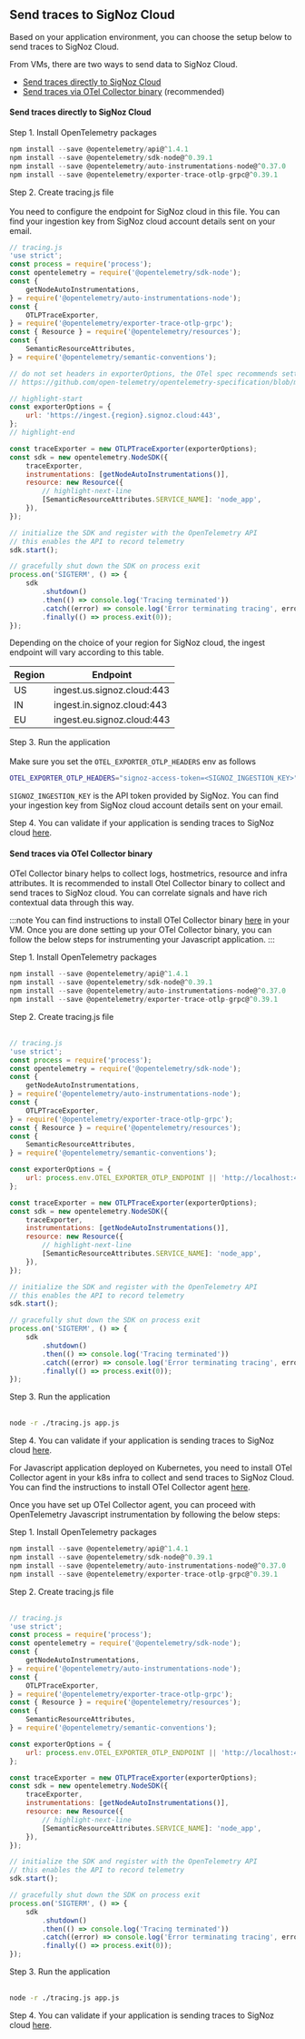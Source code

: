 ## Send traces to SigNoz Cloud

Based on your application environment, you can choose the setup below to send traces to SigNoz Cloud.

From VMs, there are two ways to send data to SigNoz Cloud.

- [Send traces directly to SigNoz Cloud](#send-traces-directly-to-signoz-cloud)
- [Send traces via OTel Collector binary](#send-traces-via-otel-collector-binary) (recommended)

#### **Send traces directly to SigNoz Cloud**

Step 1. Install OpenTelemetry packages

```js
npm install --save @opentelemetry/api@^1.4.1
npm install --save @opentelemetry/sdk-node@^0.39.1
npm install --save @opentelemetry/auto-instrumentations-node@^0.37.0
npm install --save @opentelemetry/exporter-trace-otlp-grpc@^0.39.1
```

Step 2. Create tracing.js file<br></br>
You need to configure the endpoint for SigNoz cloud in this file. You can find your ingestion key from SigNoz cloud account details sent on your email.

```js
// tracing.js
'use strict';
const process = require('process');
const opentelemetry = require('@opentelemetry/sdk-node');
const {
	getNodeAutoInstrumentations,
} = require('@opentelemetry/auto-instrumentations-node');
const {
	OTLPTraceExporter,
} = require('@opentelemetry/exporter-trace-otlp-grpc');
const { Resource } = require('@opentelemetry/resources');
const {
	SemanticResourceAttributes,
} = require('@opentelemetry/semantic-conventions');

// do not set headers in exporterOptions, the OTel spec recommends setting headers through ENV variables
// https://github.com/open-telemetry/opentelemetry-specification/blob/main/specification/protocol/exporter.md#specifying-headers-via-environment-variables

// highlight-start
const exporterOptions = {
	url: 'https://ingest.{region}.signoz.cloud:443',
};
// highlight-end

const traceExporter = new OTLPTraceExporter(exporterOptions);
const sdk = new opentelemetry.NodeSDK({
	traceExporter,
	instrumentations: [getNodeAutoInstrumentations()],
	resource: new Resource({
		// highlight-next-line
		[SemanticResourceAttributes.SERVICE_NAME]: 'node_app',
	}),
});

// initialize the SDK and register with the OpenTelemetry API
// this enables the API to record telemetry
sdk.start();

// gracefully shut down the SDK on process exit
process.on('SIGTERM', () => {
	sdk
		.shutdown()
		.then(() => console.log('Tracing terminated'))
		.catch((error) => console.log('Error terminating tracing', error))
		.finally(() => process.exit(0));
});
```

Depending on the choice of your region for SigNoz cloud, the ingest endpoint will vary according to this table.

| Region | Endpoint                   |
| ------ | -------------------------- |
| US     | ingest.us.signoz.cloud:443 |
| IN     | ingest.in.signoz.cloud:443 |
| EU     | ingest.eu.signoz.cloud:443 |

Step 3. Run the application<br></br>
Make sure you set the `OTEL_EXPORTER_OTLP_HEADERS` env as follows

```bash
OTEL_EXPORTER_OTLP_HEADERS="signoz-access-token=<SIGNOZ_INGESTION_KEY>" node -r ./tracing.js app.js
```

`SIGNOZ_INGESTION_KEY` is the API token provided by SigNoz. You can find your ingestion key from SigNoz cloud account details sent on your email.

Step 4. You can validate if your application is sending traces to SigNoz cloud [here](#validating-instrumentation-by-checking-for-traces).

#### **Send traces via OTel Collector binary**

OTel Collector binary helps to collect logs, hostmetrics, resource and infra attributes. It is recommended to install Otel Collector binary to collect and send traces to SigNoz cloud. You can correlate signals and have rich contextual data through this way.

:::note
You can find instructions to install OTel Collector binary [here](https://signoz.io/docs/tutorial/opentelemetry-binary-usage-in-virtual-machine/) in your VM. Once you are done setting up your OTel Collector binary, you can follow the below steps for instrumenting your Javascript application.
:::

Step 1. Install OpenTelemetry packages

```js
npm install --save @opentelemetry/api@^1.4.1
npm install --save @opentelemetry/sdk-node@^0.39.1
npm install --save @opentelemetry/auto-instrumentations-node@^0.37.0
npm install --save @opentelemetry/exporter-trace-otlp-grpc@^0.39.1
```

Step 2. Create tracing.js file<br></br>

```js
// tracing.js
'use strict';
const process = require('process');
const opentelemetry = require('@opentelemetry/sdk-node');
const {
	getNodeAutoInstrumentations,
} = require('@opentelemetry/auto-instrumentations-node');
const {
	OTLPTraceExporter,
} = require('@opentelemetry/exporter-trace-otlp-grpc');
const { Resource } = require('@opentelemetry/resources');
const {
	SemanticResourceAttributes,
} = require('@opentelemetry/semantic-conventions');

const exporterOptions = {
	url: process.env.OTEL_EXPORTER_OTLP_ENDPOINT || 'http://localhost:4317',
};

const traceExporter = new OTLPTraceExporter(exporterOptions);
const sdk = new opentelemetry.NodeSDK({
	traceExporter,
	instrumentations: [getNodeAutoInstrumentations()],
	resource: new Resource({
		// highlight-next-line
		[SemanticResourceAttributes.SERVICE_NAME]: 'node_app',
	}),
});

// initialize the SDK and register with the OpenTelemetry API
// this enables the API to record telemetry
sdk.start();

// gracefully shut down the SDK on process exit
process.on('SIGTERM', () => {
	sdk
		.shutdown()
		.then(() => console.log('Tracing terminated'))
		.catch((error) => console.log('Error terminating tracing', error))
		.finally(() => process.exit(0));
});
```

Step 3. Run the application<br></br>

```bash
node -r ./tracing.js app.js
```

Step 4. You can validate if your application is sending traces to SigNoz cloud [here](#validating-instrumentation-by-checking-for-traces).

</TabItem>
<TabItem value="k8s" label="Kubernetes">

For Javascript application deployed on Kubernetes, you need to install OTel Collector agent in your k8s infra to collect and send traces to SigNoz Cloud. You can find the instructions to install OTel Collector agent [here](/docs/tutorial/kubernetes-infra-metrics/).

Once you have set up OTel Collector agent, you can proceed with OpenTelemetry Javascript instrumentation by following the below steps:

Step 1. Install OpenTelemetry packages

```js
npm install --save @opentelemetry/api@^1.4.1
npm install --save @opentelemetry/sdk-node@^0.39.1
npm install --save @opentelemetry/auto-instrumentations-node@^0.37.0
npm install --save @opentelemetry/exporter-trace-otlp-grpc@^0.39.1
```

Step 2. Create tracing.js file<br></br>

```js
// tracing.js
'use strict';
const process = require('process');
const opentelemetry = require('@opentelemetry/sdk-node');
const {
	getNodeAutoInstrumentations,
} = require('@opentelemetry/auto-instrumentations-node');
const {
	OTLPTraceExporter,
} = require('@opentelemetry/exporter-trace-otlp-grpc');
const { Resource } = require('@opentelemetry/resources');
const {
	SemanticResourceAttributes,
} = require('@opentelemetry/semantic-conventions');

const exporterOptions = {
	url: process.env.OTEL_EXPORTER_OTLP_ENDPOINT || 'http://localhost:4317',
};

const traceExporter = new OTLPTraceExporter(exporterOptions);
const sdk = new opentelemetry.NodeSDK({
	traceExporter,
	instrumentations: [getNodeAutoInstrumentations()],
	resource: new Resource({
		// highlight-next-line
		[SemanticResourceAttributes.SERVICE_NAME]: 'node_app',
	}),
});

// initialize the SDK and register with the OpenTelemetry API
// this enables the API to record telemetry
sdk.start();

// gracefully shut down the SDK on process exit
process.on('SIGTERM', () => {
	sdk
		.shutdown()
		.then(() => console.log('Tracing terminated'))
		.catch((error) => console.log('Error terminating tracing', error))
		.finally(() => process.exit(0));
});
```

Step 3. Run the application<br></br>

```bash
node -r ./tracing.js app.js
```

Step 4. You can validate if your application is sending traces to SigNoz cloud [here](#validating-instrumentation-by-checking-for-traces).
